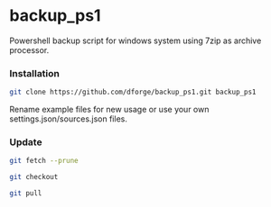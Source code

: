 # backup_ps1
Powershell backup script for windows system using 7zip as archive processor. 

### Installation
```sh
git clone https://github.com/dforge/backup_ps1.git backup_ps1
```
Rename example files for new usage or use your own settings.json/sources.json files.

### Update
```sh
git fetch --prune
```
```sh
git checkout
```
```sh
git pull
```